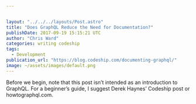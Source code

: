 ```yaml
---


layout: "../../../layouts/Post.astro"
title: "Does GraphQL Reduce the Need for Documentation?"
publishDate: 2017-09-19 15:15:21 UTC
author: "Chris Ward"
categories: writing codeship
tags:
  - Development
publication_url: "https://blog.codeship.com/documenting-graphql/"
image: ~/assets/images/default.png
---
```

Before we begin, note that this post isn’t intended as an introduction to GraphQL. For a beginner’s guide, I suggest Derek Haynes’ Codeship post or howtographql.com.